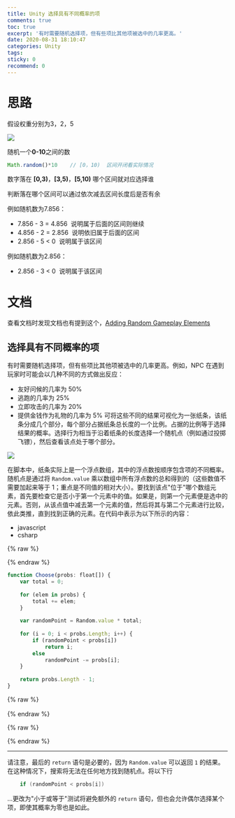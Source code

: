 ```yaml
---
title: Unity 选择具有不同概率的项
comments: true
toc: true
excerpt: '有时需要随机选择项，但有些项比其他项被选中的几率更高。'
date: 2020-08-31 18:10:47
categories: Unity
tags:
sticky: 0
recommend: 0
---
```

# 思路

假设权重分别为3，2，5

![](interval-0.png)

随机一个**0-10**之间的数  

``` javascript
Math.random()*10    // [0，10)  区间开闭看实际情况
```

数字落在 **[0,3)**，**[3,5)**，**[5,10)** 哪个区间就对应选择谁

判断落在哪个区间可以通过依次减去区间长度后是否有余

例如随机数为7.856：

- 7.856 - 3 = 4.856  说明属于后面的区间则继续
- 4.856 - 2 = 2.856  说明依旧属于后面的区间
- 2.856 - 5 < 0  说明属于该区间

例如随机数为2.856：

- 2.856 - 3 < 0  说明属于该区间

# 文档

查看文档时发现文档也有提到这个，[Adding Random Gameplay Elements](https://docs.unity3d.com/2019.3/Documentation/Manual/RandomNumbers.html)

## 选择具有不同概率的项

有时需要随机选择项，但有些项比其他项被选中的几率更高。例如，NPC 在遇到玩家时可能会以几种不同的方式做出反应：

- 友好问候的几率为 50%
- 逃跑的几率为 25%
- 立即攻击的几率为 20%
- 提供金钱作为礼物的几率为 5%
可将这些不同的结果可视化为一张纸条，该纸条分成几个部分，每个部分占据纸条总长度的一个比例。占据的比例等于选择结果的概率。选择行为相当于沿着纸条的长度选择一个随机点（例如通过投掷飞镖），然后查看该点处于哪个部分。

![](interval-1.png)

在脚本中，纸条实际上是一个浮点数组，其中的浮点数按顺序包含项的不同概率。随机点是通过将 `Random.value` 乘以数组中所有浮点数的总和得到的（这些数值不需要加起来等于 1；重点是不同值的相对大小）。要找到该点"位于"哪个数组元素，首先要检查它是否小于第一个元素中的值。如果是，则第一个元素便是选中的元素。否则，从该点值中减去第一个元素的值，然后将其与第二个元素进行比较，依此类推，直到找到正确的元素。在代码中表示为以下所示的内容：

<div class="tabs is-boxed"><ul>
<li class="is-active"><a onclick="onTabClick(event)">
<span class="icon is-small"><i class="far fa-file-alt" aria-hidden="true"></i></span>
<span>javascript</span>
</a></li>
<li><a onclick="onTabClick(event)">
<span class="icon is-small"><i class="far fa-file-alt" aria-hidden="true"></i></span>
<span>csharp</span>
</a></li>
</ul></div>

{% raw %}<div id="javascript" class="tab-content" style="display: block;">{% endraw %}
``` javascript
function Choose(probs: float[]) {
    var total = 0;
    
    for (elem in probs) {
        total += elem;
    }
    
    var randomPoint = Random.value * total;
    
    for (i = 0; i < probs.Length; i++) {
        if (randomPoint < probs[i])
            return i;
        else
            randomPoint -= probs[i];
    }
    
    return probs.Length - 1;
}
```
{% raw %}</div>{% endraw %}

{% raw %}<div id="csharp" class="tab-content">{% endraw %}
``` csharp
float Choose (float[] probs) {

    float total = 0;

    foreach (float elem in probs) {
        total += elem;
    }

    float randomPoint = Random.value * total;

    for (int i= 0; i < probs.Length; i++) {
        if (randomPoint < probs[i]) {
            return i;
        }
        else {
            randomPoint -= probs[i];
        }
    }
    return probs.Length - 1;
}
```
{% raw %}</div>{% endraw %}

---

<style type="text/css">
.content .tabs ul { margin: 0; }
.tab-content { display: none; margin-bottom: 1rem }
</style>

<script>
function onTabClick (event) {
    var tabTitle = $(event.currentTarget).children('span:last-child').text();
    $('.article .content .tab-content').css('display', 'none');
    $('.article .content .tabs li').removeClass('is-active');
    $('#' + tabTitle).css('display', 'block');
    $(event.currentTarget).parent().addClass('is-active');
}
</script>

请注意，最后的 `return` 语句是必要的，因为 `Random.value` 可以返回 `1` 的结果。在这种情况下，搜索将无法在任何地方找到随机点。将以下行

``` c
    if (randomPoint < probs[i])
```

…更改为"小于或等于"测试将避免额外的 `return` 语句，但也会允许偶尔选择某个项，即使其概率为零也是如此。